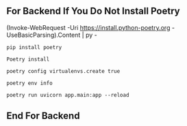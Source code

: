 ## For Backend If You Do Not Install Poetry 

<!-- Run this Query On Windows Powershell to install Poetry Globally -->

(Invoke-WebRequest -Uri https://install.python-poetry.org -UseBasicParsing).Content | py -

<!-- Install Poetry in Project -->

    pip install poetry

<!-- If pyporject.toml File Already Exist In The Directory -->

    Poetry install

<!-- Now Create Your Vitual Environment By Running This Query -->

    poetry config virtualenvs.create true

<!-- After That Run This Query For env -->

    poetry env info

<!-- If You Install uvicorn Then Run This Query     -->

    poetry run uvicorn app.main:app --reload


## End For Backend

